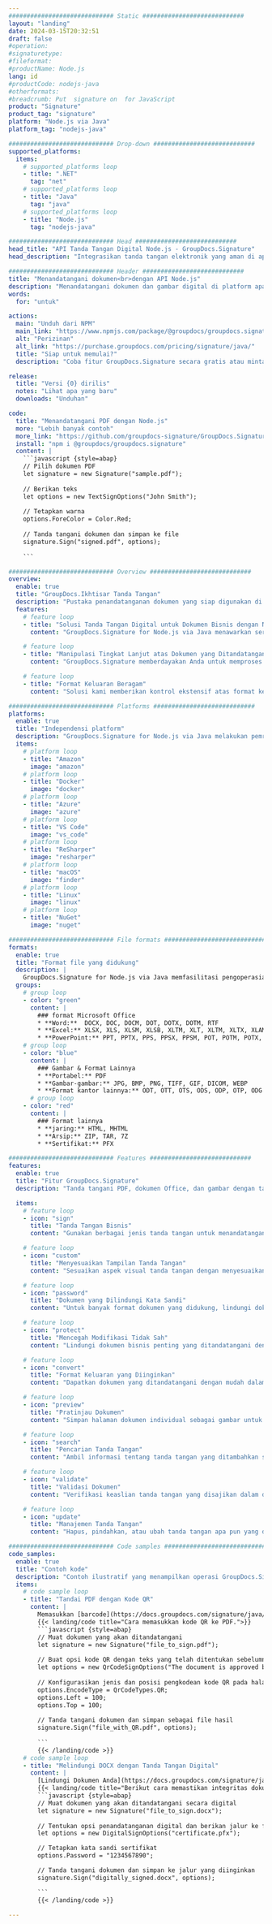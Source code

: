 ```yaml
---
############################# Static ############################
layout: "landing"
date: 2024-03-15T20:32:51
draft: false
#operation: 
#signaturetype: 
#fileformat: 
#productName: Node.js
lang: id
#productCode: nodejs-java
#otherformats: 
#breadcrumb: Put  signature on  for JavaScript
product: "Signature"
product_tag: "signature"
platform: "Node.js via Java"
platform_tag: "nodejs-java"

############################# Drop-down ############################
supported_platforms:
  items:
    # supported_platforms loop
    - title: ".NET"
      tag: "net"
    # supported_platforms loop
    - title: "Java"
      tag: "java"
    # supported_platforms loop
    - title: "Node.js"
      tag: "nodejs-java"

############################# Head ############################
head_title: "API Tanda Tangan Digital Node.js - GroupDocs.Signature"
head_description: "Integrasikan tanda tangan elektronik yang aman di aplikasi Node.js dengan GroupDocs.Signature. Sederhanakan alur kerja penandatanganan dokumen dengan mudah dan efisien."

############################# Header ############################
title: "Menandatangani dokumen<br>dengan API Node.js"
description: "Menandatangani dokumen dan gambar digital di platform apa pun menggunakan API fleksibel dan solusi berbasis aplikasi kami untuk pemrogram dan pengguna akhir."
words:
  for: "untuk"

actions:
  main: "Unduh dari NPM"
  main_link: "https://www.npmjs.com/package/@groupdocs/groupdocs.signature/"
  alt: "Perizinan"
  alt_link: "https://purchase.groupdocs.com/pricing/signature/java/"
  title: "Siap untuk memulai?"
  description: "Coba fitur GroupDocs.Signature secara gratis atau minta lisensi"

release:
  title: "Versi {0} dirilis"
  notes: "Lihat apa yang baru"
  downloads: "Unduhan"

code:
  title: "Menandatangani PDF dengan Node.js"
  more: "Lebih banyak contoh"
  more_link: "https://github.com/groupdocs-signature/GroupDocs.Signature-for-Node.js-via-Java/"
  install: "npm i @groupdocs/groupdocs.signature"
  content: |
    ```javascript {style=abap}   
    // Pilih dokumen PDF
    let signature = new Signature("sample.pdf");
    
    // Berikan teks
    let options = new TextSignOptions("John Smith");
    
    // Tetapkan warna
    options.ForeColor = Color.Red;
    
    // Tanda tangani dokumen dan simpan ke file
    signature.Sign("signed.pdf", options);
    
    ```

############################# Overview ############################
overview:
  enable: true
  title: "GroupDocs.Ikhtisar Tanda Tangan"
  description: "Pustaka penandatanganan dokumen yang siap digunakan di aplikasi Node.js"
  features:
    # feature loop
    - title: "Solusi Tanda Tangan Digital untuk Dokumen Bisnis dengan Node.js"
      content: "GroupDocs.Signature for Node.js via Java menawarkan serangkaian opsi tanda tangan digital lengkap untuk PDF, dokumen Office, dan gambar. Teks, kode batang, gambar, sertifikat digital, dan metadata tersedia. Pemrosesan dokumen yang efisien memastikan efisiensi."

    # feature loop
    - title: "Manipulasi Tingkat Lanjut atas Dokumen yang Ditandatangani"
      content: "GroupDocs.Signature memberdayakan Anda untuk memproses dokumen yang ditandatangani. Cari dan validasi tanda tangan menggunakan berbagai kriteria. Selain itu, ekstrak informasi dokumen terperinci atau buat gambar pratinjau halaman."

    # feature loop
    - title: "Format Keluaran Beragam"
      content: "Solusi kami memberikan kontrol ekstensif atas format keluaran dokumen yang ditandatangani. Posisikan tanda tangan secara tepat di halaman mana pun dan sesuaikan tampilannya. Simpan dokumen yang ditandatangani dalam berbagai format yang didukung dan amankan secara opsional dengan kata sandi."

############################# Platforms ############################
platforms:
  enable: true
  title: "Independensi platform"
  description: "GroupDocs.Signature for Node.js via Java melakukan pemrosesan dokumen dengan berbagai sistem operasi"
  items:
    # platform loop
    - title: "Amazon"
      image: "amazon"
    # platform loop
    - title: "Docker"
      image: "docker"
    # platform loop
    - title: "Azure"
      image: "azure"
    # platform loop
    - title: "VS Code"
      image: "vs_code"
    # platform loop
    - title: "ReSharper"
      image: "resharper"
    # platform loop
    - title: "macOS"
      image: "finder"
    # platform loop
    - title: "Linux"
      image: "linux"
    # platform loop
    - title: "NuGet"
      image: "nuget"

############################# File formats ############################
formats:
  enable: true
  title: "Format file yang didukung"
  description: |
    GroupDocs.Signature for Node.js via Java memfasilitasi pengoperasian untuk [format file populer](https://docs.groupdocs.com/signature/java/supported-document-formats/).
  groups:
    # group loop
    - color: "green"
      content: |
        ### format Microsoft Office
        * **Word:**  DOCX, DOC, DOCM, DOT, DOTX, DOTM, RTF
        * **Excel:** XLSX, XLS, XLSM, XLSB, XLTM, XLT, XLTM, XLTX, XLAM, SXC, SpreadsheetML
        * **PowerPoint:** PPT, PPTX, PPS, PPSX, PPSM, POT, POTM, POTX, PPTM
    # group loop
    - color: "blue"
      content: |
        ### Gambar & Format Lainnya
        * **Portabel:** PDF
        * **Gambar-gambar:** JPG, BMP, PNG, TIFF, GIF, DICOM, WEBP
        * **Format kantor lainnya:** ODT, OTT, OTS, ODS, ODP, OTP, ODG
      # group loop
    - color: "red"
      content: |
        ### Format lainnya
        * **jaring:** HTML, MHTML
        * **Arsip:** ZIP, TAR, 7Z
        * **Sertifikat:** PFX

############################# Features ############################
features:
  enable: true
  title: "Fitur GroupDocs.Signature"
  description: "Tanda tangani PDF, dokumen Office, dan gambar dengan tanda tangan digital"

  items:
    # feature loop
    - icon: "sign"
      title: "Tanda Tangan Bisnis"
      content: "Gunakan berbagai jenis tanda tangan untuk menandatangani dokumen. Tempatkan tanda tangan digital secara tepat di lokasi halaman mana pun."

    # feature loop
    - icon: "custom"
      title: "Menyesuaikan Tampilan Tanda Tangan"
      content: "Sesuaikan aspek visual tanda tangan dengan menyesuaikan warna, font, batas, rotasi, dan lainnya untuk mencapai hasil yang Anda inginkan."

    # feature loop
    - icon: "password"
      title: "Dokumen yang Dilindungi Kata Sandi"
      content: "Untuk banyak format dokumen yang didukung, lindungi dokumen yang ditandatangani dengan kata sandi untuk keamanan tambahan."

    # feature loop
    - icon: "protect"
      title: "Mencegah Modifikasi Tidak Sah"
      content: "Lindungi dokumen bisnis penting yang ditandatangani dengan sertifikat digital dari perubahan yang tidak sah."

    # feature loop
    - icon: "convert"
      title: "Format Keluaran yang Diinginkan"
      content: "Dapatkan dokumen yang ditandatangani dengan mudah dalam format apa pun yang didukung. Konversikan dokumen MS Word ke format PDF dengan mudah."

    # feature loop
    - icon: "preview"
      title: "Pratinjau Dokumen"
      content: "Simpan halaman dokumen individual sebagai gambar untuk kebutuhan masa depan."

    # feature loop
    - icon: "search"
      title: "Pencarian Tanda Tangan"
      content: "Ambil informasi tentang tanda tangan yang ditambahkan sebelumnya dalam dokumen Anda."

    # feature loop
    - icon: "validate"
      title: "Validasi Dokumen"
      content: "Verifikasi keaslian tanda tangan yang disajikan dalam dokumen apa pun."

    # feature loop
    - icon: "update"
      title: "Manajemen Tanda Tangan"
      content: "Hapus, pindahkan, atau ubah tanda tangan apa pun yang ditempatkan pada halaman dokumen mana pun."

############################# Code samples ############################
code_samples:
  enable: true
  title: "Contoh kode"
  description: "Contoh ilustratif yang menampilkan operasi GroupDocs.Signature for Node.js via Java yang umum"
  items:
    # code sample loop
    - title: "Tandai PDF dengan Kode QR"
      content: |
        Memasukkan [barcode](https://docs.groupdocs.com/signature/java/esign-document-with-qr-code-signature/) ke dalam halaman dokumen PDF tertentu dapat menyederhanakan proses bisnis. Bagian ini memberikan contoh penambahan kode QR menggunakan GroupDocs.Signature for Node.js via Java.
        {{< landing/code title="Cara memasukkan kode QR ke PDF.">}}
        ```javascript {style=abap}
        // Muat dokumen yang akan ditandatangani
        let signature = new Signature("file_to_sign.pdf");
        
        // Buat opsi kode QR dengan teks yang telah ditentukan sebelumnya
        let options = new QrCodeSignOptions("The document is approved by John Smith");
        
        // Konfigurasikan jenis dan posisi pengkodean kode QR pada halaman
        options.EncodeType = QrCodeTypes.QR;
        options.Left = 100;
        options.Top = 100;
            
        // Tanda tangani dokumen dan simpan sebagai file hasil
        signature.Sign("file_with_QR.pdf", options);
        
        ```
        {{< /landing/code >}}
    # code sample loop
    - title: "Melindungi DOCX dengan Tanda Tangan Digital"
      content: |
        [Lindungi Dokumen Anda](https://docs.groupdocs.com/signature/java/esign-document-with-digital-signature/) dengan tanda tangan berdasarkan sertifikat digital. Tanda tangan digital melindungi dokumen bisnis Anda dari perubahan konten.
        {{< landing/code title="Berikut cara memastikan integritas dokumen.">}}
        ```javascript {style=abap}   
        // Muat dokumen yang akan ditandatangani secara digital
        let signature = new Signature("file_to_sign.docx");
        
        // Tentukan opsi penandatanganan digital dan berikan jalur ke file sertifikat
        let options = new DigitalSignOptions("certificate.pfx");

        // Tetapkan kata sandi sertifikat
        options.Password = "1234567890";

        // Tanda tangani dokumen dan simpan ke jalur yang diinginkan
        signature.Sign("digitally_signed.docx", options);

        ```
        {{< /landing/code >}}

---
```

